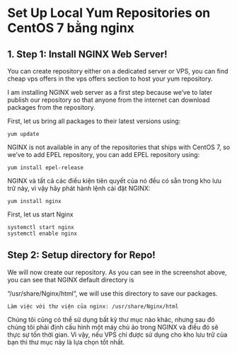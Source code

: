 # Set Up Local Yum Repositories on CentOS 7 bằng nginx

## 1. Step 1: Install NGINX Web Server!

You can create repository either on a dedicated server or VPS, you can find cheap vps offers in the vps offers section to host your yum repository.

I am installing NGINX web server as a first step because we’ve to later publish our repository so that anyone from the internet can download packages from the repository.

First, let us bring all packages to their latest versions using:

```
yum update
```
NGINX is not available in any of the repositories that ships with CentOS 7, so we’ve to add EPEL repository, you can add EPEL repository using:

```
yum install epel-release
```
NGINX và tất cả các điều kiện tiên quyết của nó đều có sẵn trong kho lưu trữ này, vì vậy hãy phát hành lệnh cài đặt NGINX:

```
yum install nginx
```

First, let us start Nginx

```
systemctl start nginx
systemctl enable nginx
```

## Step 2: Setup directory for Repo!

We will now create our repository. As you can see in the screenshot above, you can see that NGINX default directory is

“/usr/share/Nginx/html”, we will use this directory to save our packages.

```
Làm việc với thư viện của nginx: /usr/share/Nginx/html
```

Chúng tôi cũng có thể sử dụng bất kỳ thư mục nào khác, nhưng sau đó chúng tôi phải định cấu hình một máy chủ ảo trong NGINX và điều đó sẽ thực sự tốn thời gian. Vì vậy, nếu VPS chỉ được sử dụng cho kho lưu trữ của bạn thì thư mục này là lựa chọn tốt nhất.
